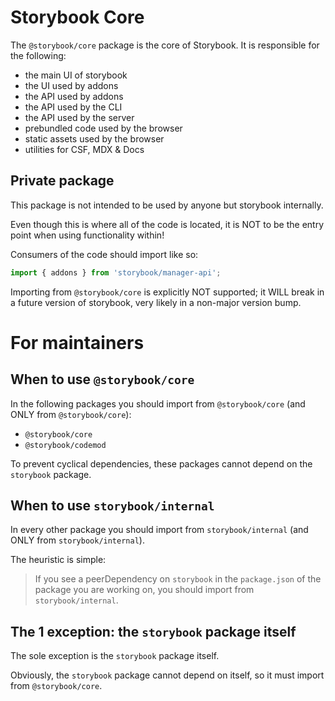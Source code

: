 # Storybook Core

The `@storybook/core` package is the core of Storybook. It is responsible for the following:

- the main UI of storybook
- the UI used by addons
- the API used by addons
- the API used by the CLI
- the API used by the server
- prebundled code used by the browser
- static assets used by the browser
- utilities for CSF, MDX & Docs

## Private package

This package is not intended to be used by anyone but storybook internally.

Even though this is where all of the code is located, it is NOT to be the entry point when using functionality within!

Consumers of the code should import like so:

```ts
import { addons } from 'storybook/manager-api';
```

Importing from `@storybook/core` is explicitly NOT supported; it WILL break in a future version of storybook, very likely in a non-major version bump.

# For maintainers

## When to use `@storybook/core`

In the following packages you should import from `@storybook/core` (and ONLY from `@storybook/core`):

- `@storybook/core`
- `@storybook/codemod`

To prevent cyclical dependencies, these packages cannot depend on the `storybook` package.

## When to use `storybook/internal`

In every other package you should import from `storybook/internal` (and ONLY from `storybook/internal`).

The heuristic is simple:

> If you see a peerDependency on `storybook` in the `package.json` of the package you are working on, you should import from `storybook/internal`.

## The 1 exception: the `storybook` package itself

The sole exception is the `storybook` package itself.

Obviously, the `storybook` package cannot depend on itself, so it must import from `@storybook/core`.
